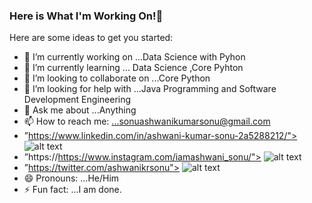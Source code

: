 ### Here is What I'm Working On!👋



Here are some ideas to get you started:

- 🔭 I’m currently working on ...Data Science with Pyhon
- 🌱 I’m currently learning ... Data Science ,Core Pyhton
- 👯 I’m looking to collaborate on ...Core Python
- 🤔 I’m looking for help with ...Java Programming and Software Development Engineering
- 💬 Ask me about ...Anything
- 📫 How to reach me: ...sonuashwanikumarsonu@gmail.com
-   ”https://www.linkedin.com/in/ashwani-kumar-sonu-2a5288212/"> ![alt text](https://img.shields.io/badge/-LinkedIn-0e76a8?style=plastic&logo=linkedIn)</a>
-   ”https://https://www.instagram.com/iamashwani_sonu/"> ![alt text](https://img.shields.io/badge/-Instagram-833AB4?style=plastic&logo=Instagram)</a>
-   ”https://twitter.com/ashwanikrsonu"> ![alt text](https://img.shields.io/badge/-Twitter-1DA1F2?style=plastic&logo=Twitter) </a>
- 😄 Pronouns: ...He/Him
- ⚡ Fun fact: ...I am done.


